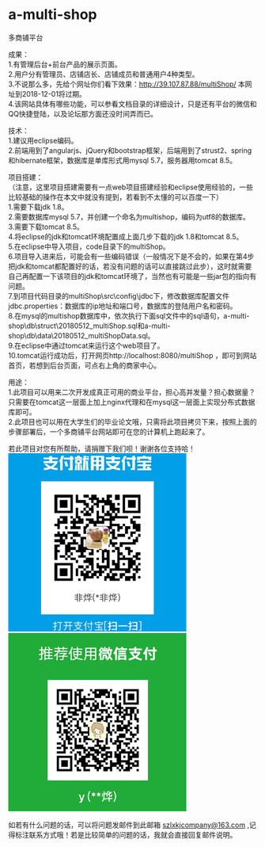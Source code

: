 # a-multi-shop
多商铺平台  

成果：  
1.有管理后台+前台产品的展示页面。  
2.用户分有管理员、店铺店长、店铺成员和普通用户4种类型。  
3.不说那么多，先给个网址你们看下效果：http://39.107.87.88/multiShop/ 本网址到2018-12-01将过期。  
4.该网站具体有哪些功能，可以参看文档目录的详细设计，只是还有平台的微信和QQ快捷登陆，以及论坛那方面还没时间弄而已。  

技术：  
1.建议用eclipse编码。  
2.前端用到了angularjs、jQuery和bootstrap框架，后端用到了strust2、spring和hibernate框架，数据库是单库形式用mysql 5.7，服务器用tomcat 8.5。  

项目搭建：  
（注意，这里项目搭建需要有一点web项目搭建经验和eclipse使用经验的，一些比较基础的操作在本文中就没有提到，若看到不太懂的可以百度一下）  
1.需要下载jdk 1.8。  
2.需要数据库mysql 5.7，并创建一个命名为multishop，编码为utf8的数据库。  
3.需要下载tomcat 8.5。  
4.将eclipse的jdk和tomcat环境配置成上面几步下载的jdk 1.8和tomcat 8.5。  
5.在eclipse中导入项目，code目录下的multiShop。  
6.项目导入进来后，可能会有一些编码错误（一般情况下是不会的，如果在第4步把jdk和tomcat都配置好的话，若没有问题的话可以直接跳过此步），这时就需要自己再配置一下该项目的jdk和tomcat环境了，当然也有可能是一些jar包的指向有问题。  
7.到项目代码目录的multiShop\src\config\jdbc下，修改数据库配置文件jdbc.properties：数据库的ip地址和端口号，数据库的登陆用户名和密码。  
8.在mysql的multishop数据库中，依次执行下面sql文件中的sql语句，a-multi-shop\db\struct\20180512_multiShop.sql和a-multi-shop\db\data\20180512_multiShopData.sql。  
9.在eclipse中通过tomcat来运行这个web项目了。  
10.tomcat运行成功后，打开网页http://localhost:8080/multiShop ，即可到网站首页，若想到后台页面，可点右上角的商家中心。  

用途：  
1.此项目可以用来二次开发成真正可用的商业平台，担心高并发量？担心数据量？只需要在tomcat这一层面上加上nginx代理和在mysql这一层面上实现分布式数据库即可。  
2.此项目也可以用在大学生们的毕业论文哦，只需将此项目拷贝下来，按照上面的步骤部署后，一个多商铺平台网站即可在您的计算机上跑起来了。  

若此项目对您有所帮助，请捐赠下我们呗！谢谢各位支持哈！  
![Image text](https://raw.githubusercontent.com/SkysJames/hello-world/master/images/my_epay.png) 
![Image text](https://raw.githubusercontent.com/SkysJames/hello-world/master/images/my_wpay.png)

如若有什么问题的话，可以将问题发邮件到此邮箱 szlxkjcompany@163.com ,记得标注联系方式哦！若是比较简单的问题的话，我就会直接回复邮件说明。
